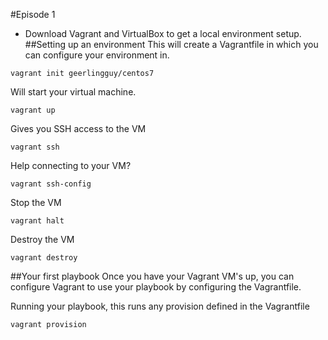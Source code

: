 #Episode 1
- Download Vagrant and VirtualBox to get a local environment setup.
##Setting up an environment
This will create a Vagrantfile in which you can configure your environment in.
```shell
vagrant init geerlingguy/centos7
```
Will start your virtual machine.
```shell
vagrant up
```
Gives you SSH access to the VM
```shell
vagrant ssh
```
Help connecting to your VM?
```shell
vagrant ssh-config
```
Stop the VM
```shell
vagrant halt
```
Destroy the VM
```shell
vagrant destroy
```
##Your first playbook
Once you have your Vagrant VM's up, you can configure Vagrant to use your playbook by configuring the Vagrantfile.

Running your playbook, this runs any provision defined in the Vagrantfile
```shell
vagrant provision
```